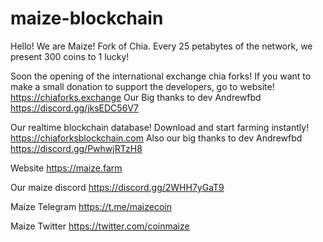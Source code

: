 # maize-blockchain

Hello! We are Maize! Fork of Chia.
Every 25 petabytes of the network, we present 300 coins to 1 lucky!

Soon the opening of the international exchange chia forks!
If you want to make a small donation to support the developers, go to website! https://chiaforks.exchange
Our Big thanks to dev Andrewfbd https://discord.gg/jksEDC56V7



Our realtime blockchain database! Download and start farming instantly! https://chiaforksblockchain.com
Also our big thanks to dev Andrewfbd https://discord.gg/PwhwjRTzH8

Website https://maize.farm

Our maize discord https://discord.gg/2WHH7yGaT9

Maize Telegram https://t.me/maizecoin

Maize Twitter https://twitter.com/coinmaize
